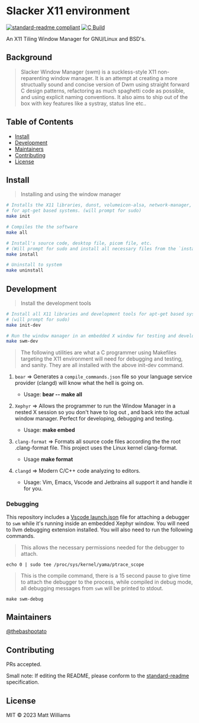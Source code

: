 # Slacker X11 environment

[![standard-readme compliant](https://img.shields.io/badge/standard--readme-OK-green.svg?style=flat-square)](https://github.com/RichardLitt/standard-readme)
[![C Build](https://github.com/thebashpotato/slacker/actions/workflows/c-cpp.yml/badge.svg)](https://github.com/thebashpotato/slacker/actions/workflows/c-cpp.yml)

An X11 Tiling Window Manager for GNU/Linux and BSD's.

## Background

> Slacker Window Manager (swm) is a suckless-style X11 non-reparenting window manager.
> It is an attempt at creating a more structually sound and concise version of Dwm
> using straight forward C design patterns, refactoring as much spaghetti code as possible,
> and using explicit naming conventions. It also aims to ship out of the box with
> key features like a systray, status line etc..

## Table of Contents

- [Install](#install)
- [Development](#development)
- [Maintainers](#maintainers)
- [Contributing](#contributing)
- [License](#license)

## Install

> Installing and using the window manager

```bash
# Installs the X11 libraries, dunst, volumeicon-alsa, network-manager, feh, picom,
# for apt-get based systems. (will prompt for sudo)
make init

# Compiles the the software
make all

# Install's source code, desktop file, picom file, etc.
# (Will prompt for sudo and install all necessary files from the `install-files` directory)
make install

# Uninstall to system
make uninstall
```

## Development

> Install the development tools

```bash
# Install all X11 libraries and development tools for apt-get based systems.
# (will prompt for sudo)
make init-dev

# Run the window manager in an embedded X window for testing and development
make swm-dev

```

> The following utilities are what a C programmer using Makefiles targeting
> the X11 environment will need for debugging and testing, and sanity. They are all
> installed with the above init-dev command.

1. `bear` => Generates a `compile_commands.json` file so your
   language service provider (clangd) will know what the hell is going on.

   - Usage: **bear -- make all**

2. `Xephyr` => Allows the programmer to run the Window Manager in a nested X session
   so you don't have to log out , and back into the actual window manager. Perfect for developing, debugging and testing.

   - Usage: **make embed**

3. `clang-format` => Formats all source code files according the the root .clang-format file.
   This project uses the Linux kernel clang-format.

   - Usage **make format**

4. `clangd` => Modern C/C++ code analyzing to editors.
   - Usage: Vim, Emacs, Vscode and Jetbrains all support it and handle it for you.

### Debugging

This repository includes a [Vscode launch.json](.vscode/launch.json) file for attaching a debugger
to `swm` while it's running inside an embedded Xephyr window. You will need to llvm debugging extension installed.
You will also need to run the following commands.

> This allows the necessary permissions needed for the debugger to attach.

`echo 0 | sudo tee /proc/sys/kernel/yama/ptrace_scope`

> This is the compile command, there is a 15 second pause to give time to attach the debugger to the process,
> while compiled in debug mode, all debugging messages from `swm` will be printed to stdout.

`make swm-debug`

## Maintainers

[@thebashpotato](https://github.com/thebashpotato)

## Contributing

PRs accepted.

Small note: If editing the README, please conform to the [standard-readme](https://github.com/RichardLitt/standard-readme) specification.

## License

MIT © 2023 Matt Williams
